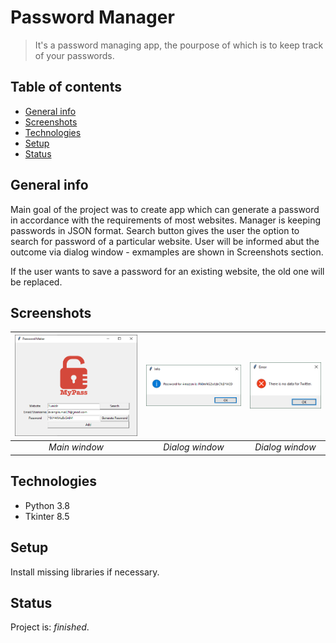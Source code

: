 # Password Manager
> It's a password managing app, the pourpose of which is to keep track of your passwords.

## Table of contents
* [General info](#general-info)
* [Screenshots](#screenshots)
* [Technologies](#technologies)
* [Setup](#setup)
* [Status](#status)

## General info
Main goal of the project was to create app which can generate a password in accordance with the requirements of most websites.
Manager is keeping passwords in JSON format.
Search button gives the user the option to search for password of a particular website. 
User will be informed abut the outcome via dialog window - exmamples are shown in Screenshots section.

If the user wants to save a password for an existing website, the old one will be replaced.

## Screenshots
| ![Main window](./1.png) | ![Main window](./2.png) | ![Main window](./3.png) |  
|:--:|:--:|:--:| 
| *Main window* | *Dialog window* | *Dialog window* |

## Technologies
* Python 3.8
* Tkinter 8.5

## Setup
Install missing libraries if necessary.

## Status
Project is: _finished_.
